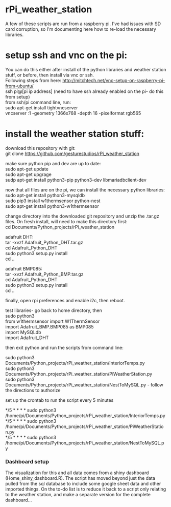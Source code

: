 # rPi_weather_station
A few of these scripts are run from a raspberry pi.  I've had issues with SD card corruption, so I'm documenting here how to re-load the necessary libraries.

# setup ssh and vnc on the pi:
You can do this either after install of the python libraries and weather station stuff, or before, then install via vnc or ssh.\
Following steps from here: http://mitchtech.net/vnc-setup-on-raspberry-pi-from-ubuntu/  
ssh pi@[pi ip address]  (need to have ssh already enabled on the pi- do this from setup)\
from ssh/pi command line, run:\
sudo apt-get install tightvncserver\
vncserver :1 -geometry 1366x768 -depth 16 -pixelformat rgb565

# install the weather station stuff:
download this repository with git:\
git clone https://github.com/gesturestudios/rPi_weather_station

make sure python pip and dev are up to date:\
sudo apt-get update\
sudo apt-get upgrage\
sudp apt-get install python3-pip python3-dev libmariadbclient-dev

now that all files are on the pi, we can install the necessary python libraries:\
sudo apt-get install python3-mysqldb\
sudo pip3 install w1thermsensor python-nest\
sudo apt-get install python3-w1thermsensor

change directory into the downloaded git repository and unzip the .tar.gz files.  On fresh install, will need to make this directory first:\
cd Documents/Python_projects/rPi_weather_station

adafruit DHT:\
tar -xvzf Adafruit_Python_DHT.tar.gz\
cd Adafruit_Python_DHT\
sudo python3 setup.py install\
cd ..

adafruit BMP085:\
tar -xvzf Adafruit_Python_BMP.tar.gz\
cd Adafruit_Python_DHT\
sudo python3 setup.py install\
cd ..

finally, open rpi preferences and enable i2c, then reboot.

test libraries- go back to home directory, then\
sudo python3\
from w1thermsensor import W1ThermSensor\
import Adafruit_BMP.BMP085 as BMP085\
import MySQLdb\
import Adafruit_DHT

then exit python and run the scripts from command line:

sudo python3 Documents/Python_projects/rPi_weather_station/InteriorTemps.py\
sudo python3 Documents/Python_projects/rPi_weather_station/PiWeatherStation.py\
sudo python3 Documents/Python_projects/rPi_weather_station/NestToMySQL.py - follow the directions to authorize

set up the crontab to run the script every 5 minutes

*/5 * * * * sudo python3 /home/pi/Documents/Python_projects/rPi_weather_station/InteriorTemps.py\
*/5 * * * * sudo python3 /home/pi/Documents/Python_projects/rPi_weather_station/PiWeatherStation.py\
*/5 * * * * sudo python3 /home/pi/Documents/Python_projects/rPi_weather_station/NestToMySQL.py

### Dashboard setup ###
The visualization for this and all data comes from a shiny dashboard (Home_shiny_dashboard.R).  The script has moved beyond just the data pulled from the sql database to include some google sheet data and other imported things.  On the to-do list is to reduce it back to a script only relating to the weather station, and make a separate version for the complete dashboard...

